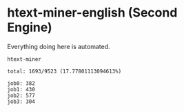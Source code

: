 # htext-miner-english (Second Engine)

Everything doing here is automated.

```
htext-miner

total: 1693/9523 (17.77801113094613%)

job0: 382
job1: 430
job2: 577
job3: 304
```